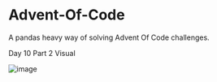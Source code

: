 # Advent-Of-Code
A pandas heavy way of solving Advent Of Code challenges.

Day 10 Part 2 Visual

![image](https://github.com/scottboston/Advent-Of-Code/assets/23064098/f7258c9a-f897-4fb4-a4c9-d339a740e6dc)
